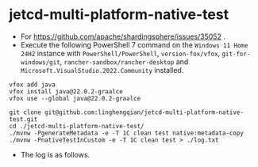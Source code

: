 # jetcd-multi-platform-native-test

- For https://github.com/apache/shardingsphere/issues/35052 .
- Execute the following PowerShell 7 command on the `Windows 11 Home 24H2` instance with `PowerShell/PowerShell`,
  `version-fox/vfox`, `git-for-windows/git`, `rancher-sandbox/rancher-desktop` and
  `Microsoft.VisualStudio.2022.Community` installed.

```shell
vfox add java
vfox install java@22.0.2-graalce
vfox use --global java@22.0.2-graalce

git clone git@github.com:linghengqian/jetcd-multi-platform-native-test.git
cd ./jetcd-multi-platform-native-test/
./mvnw -PgenerateMetadata -e -T 1C clean test native:metadata-copy
./mvnw -PnativeTestInCustom -e -T 1C clean test > ./log.txt
```

- The log is as follows.

```shell

```